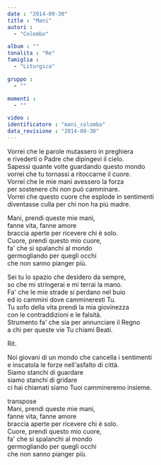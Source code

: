 ```yaml
---
date : "2014-09-30"
title : "Mani"
autori : 
  - "Colombo"

album : ""
tonalita : "Re"
famiglia : 
  - "Liturgica"

gruppo : 
  - ""

momenti : 
  - ""

video : 
identificatore : "mani_colombo"
data_revisione : "2014-09-30"
---
```

  
  
Vorrei che le parole mutassero in preghiera  
e rivederti o Padre che dipingevi il cielo.  
Sapessi quante volte guardando questo mondo  
vorrei che tu tornassi a ritoccarne il cuore.  
Vorrei che le mie mani avessero la forza  
per sostenere chi non può camminare.  
Vorrei che questo cuore che esplode in sentimenti  
diventasse culla per chi non ha più madre.  
  
  
Mani, prendi queste mie mani,  
fanne vita, fanne amore  
braccia aperte per ricevere chi è solo.  
Cuore, prendi questo mio cuore,  
fa' che si spalanchi al mondo  
germogliando per quegli occhi  
che non sanno pianger più.  
  
  
Sei tu lo spazio che desidero da sempre,  
so che mi stringerai e mi terrai la mano.  
Fa' che le mie strade si perdano nel buio  
ed io cammini dove cammineresti Tu.  
Tu sofo della vita prendi la mia giovinezza  
con le contraddizioni e le falsità.  
Strumento fa' che sia per annunciare il Regno  
a chi per queste vie Tu chiami Beati.  
  
  
Rit.   
  
  
Noi giovani di un mondo che cancella i sentimenti  
e inscatola le forze nell'asfalto di città.  
Siamo stanchi di guardare   
siamo stanchi di gridare  
ci hai chiamati siamo Tuoi cammineremo insieme.  
  
  
transpose  
Mani, prendi queste mie mani,  
fanne vita, fanne amore  
braccia aperte per ricevere chi è solo.  
Cuore, prendi questo mio cuore,  
fa' che si spalanchi al mondo  
germogliando per quegli occhi  
che non sanno pianger più.  
  
